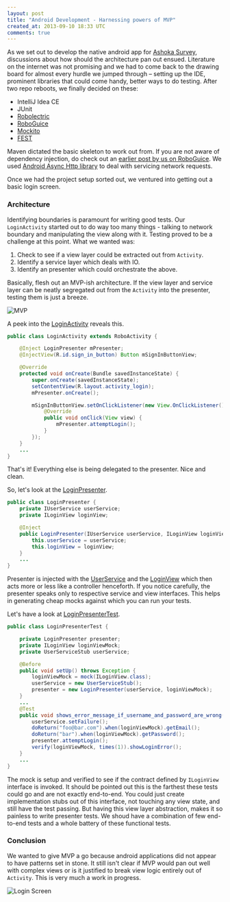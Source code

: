 ```yaml
---
layout: post
title: "Android Development - Harnessing powers of MVP"
created_at: 2013-09-10 18:33 UTC
comments: true
---
```


As we set out to develop the native android app for [Ashoka Survey](https://thesurveys.org), discussions about how should the architecture pan out ensued. Literature on the internet was not promising and we had to come back to the drawing board for almost every hurdle we jumped through – setting up the IDE, prominent libraries that could come handy, better ways to do testing. After two repo reboots, we finally decided on these:

- IntelliJ Idea CE
- JUnit
- [Robolectric](https://github.com/robolectric/robolectric)
- [RoboGuice](https://github.com/roboguice/roboguice)
- [Mockito](https://code.google.com/p/mockito)
- [FEST](https://fest.easytesting.org/)

Maven dictated the basic skeleton to work out from. If you are not aware of dependency injection, do check out an [earlier post by us on RoboGuice](https://planet.nilenso.com/blog/2013/07/10/using-roboguice-to-inject-views-into-a-pojo/). We used [Android Async Http library](https://github.com/loopj/android-async-http) to deal with servicing network requests.

Once we had the project setup sorted out, we ventured into getting out a basic login screen.

### Architecture

Identifying boundaries is paramount for writing good tests. Our `LoginActivity` started out to do way too many things - talking to network boundary and manipulating the view along with it. Testing proved to be a challenge at this point. What we wanted was:

1. Check to see if a view layer could be extracted out from `Activity`.
2. Identify a service layer which deals with IO.
3. Identify an presenter which could orchestrate the above.

Basically, flesh out an MVP-ish architecture. If the view layer and service layer can be neatly segregated out from the `Activity` into the presenter, testing them is just a breeze.

![MVP](/images/mvp.png)

A peek into the [LoginActivity](https://github.com/nilenso/ashoka-survey-mobile-native/blob/4cc2acd7698771fe483fb43cc6f38c0092495d1c/src/main/java/com/infinitisuite/surveymobile/LoginActivity.java) reveals this.


```java
public class LoginActivity extends RoboActivity {

    @Inject LoginPresenter mPresenter;
    @InjectView(R.id.sign_in_button) Button mSignInButtonView;

    @Override
    protected void onCreate(Bundle savedInstanceState) {
        super.onCreate(savedInstanceState);
        setContentView(R.layout.activity_login);
        mPresenter.onCreate();

        mSignInButtonView.setOnClickListener(new View.OnClickListener() {
            @Override
            public void onClick(View view) {
                mPresenter.attemptLogin();
            }
        });
    }
    ...
}
```

That's it! Everything else is being delegated to the presenter. Nice and clean.

So, let's look at the [LoginPresenter](https://github.com/nilenso/ashoka-survey-mobile-native/blob/4cc2acd7698771fe483fb43cc6f38c0092495d1c/src/main/java/com/infinitisuite/surveymobile/presenters/LoginPresenter.java).

```java
public class LoginPresenter {
    private IUserService userService;
    private ILoginView loginView;

    @Inject
    public LoginPresenter(IUserService userService, ILoginView loginView) {
        this.userService = userService;
        this.loginView = loginView;
    }
    ...
}
```
Presenter is injected with the [UserService](https://github.com/nilenso/ashoka-survey-mobile-native/blob/4cc2acd7698771fe483fb43cc6f38c0092495d1c/src/main/java/com/infinitisuite/surveymobile/services/UserService.java) and the [LoginView](https://github.com/nilenso/ashoka-survey-mobile-native/blob/4cc2acd7698771fe483fb43cc6f38c0092495d1c/src/main/java/com/infinitisuite/surveymobile/views/LoginView.java) which then acts more or less like a controller henceforth. If you notice carefully, the presenter speaks only to respective service and view interfaces. This helps in generating cheap mocks against which you can run your tests.

Let's have a look at [LoginPresenterTest](https://github.com/nilenso/ashoka-survey-mobile-native/blob/4cc2acd7698771fe483fb43cc6f38c0092495d1c/src/test/java/com/infinitisuite/surveymobile/presenters/LoginPresenterTest.java).

```java
public class LoginPresenterTest {

    private LoginPresenter presenter;
    private ILoginView loginViewMock;
    private UserServiceStub userService;

    @Before
    public void setUp() throws Exception {
        loginViewMock = mock(ILoginView.class);
        userService = new UserServiceStub();
        presenter = new LoginPresenter(userService, loginViewMock);
    }
    ...
    @Test
    public void shows_error_message_if_username_and_password_are_wrong() throws Exception {
        userService.setFailure();
        doReturn("foo@bar.com").when(loginViewMock).getEmail();
        doReturn("bar").when(loginViewMock).getPassword();
        presenter.attemptLogin();
        verify(loginViewMock, times(1)).showLoginError();
    }
    ...
}
```

The mock is setup and verified to see if the contract defined by `ILoginView` interface is invoked. It should be pointed out this is the farthest these tests could go and are not exactly end-to-end. You could just create implementation stubs out of this interface, not touching any view state, and still have the test passing. But having this view layer abstraction, makes it so painless to write presenter tests. We shoud have a combination of few end-to-end tests and a whole battery of these functional tests.

### Conclusion

We wanted to give MVP a go because android applications did not appear to have patterns set in stone. It still isn't clear if MVP would pan out well with complex views or is it justified to break view logic entirely out of `Activity`. This is very much a work in progress.

![Login Screen](https://cl.ly/image/131M1t0b1K2n/2013-09-09%2009.47.00.png)
